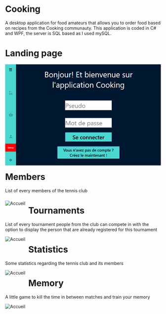# Cooking
A desktop application for food amateurs that allows you to order food based on recipes from the Cooking communauty. This application is coded in C# and WPF, the server is SQL based as I used mySQL.

# Landing page
<img src="Screenshots/Accueil.png"
     alt="Accueil"
     style="float: left; margin-right: 10px; margin-bottom: 20px" />

# Members
List of every members of the tennis club

<img src="Screenshots/Membres.png"
     alt="Accueil"
     style="float: left; margin-right: 10px; margin-bottom: 10px; margin-top: 10px" />

# Tournaments
List of every tournament people from the club can compete in with the option to display the person that are already registered for this tournament

<img src="Screenshots/Compétitions.png"
     alt="Accueil"
     style="float: left; margin-right: 10px; margin-bottom: 20px" />
     
# Statistics
Some statistics regarding the tennis club and its members

<img src="Screenshots/Stats.png"
     alt="Accueil"
     style="float: left; margin-right: 10px; margin-bottom: 20px" />
     
# Memory
A little game to kill the time in between matches and train your memory

<img src="Screenshots/Memory.png"
     alt="Accueil"
     style="float: left; margin-right: 10px; margin-bottom: 20px" />
